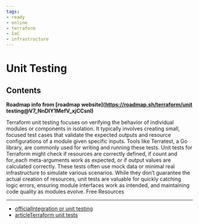 ```yaml
---
tags:
- ready
- online
- terraform
- IaC
- infrastructure
---
```


# Unit Testing

## Contents

__Roadmap info from [roadmap website](<https://roadmap.sh/terraform/unit> testing@V7_NnDIY1MefV_xjCCsnI)__

Terraform unit testing focuses on verifying the behavior of individual modules or components in isolation. It typically involves creating small, focused test cases that validate the expected outputs and resource configurations of a module given specific inputs. Tools like Terratest, a Go library, are commonly used for writing and running these tests. Unit tests for Terraform might check if resources are correctly defined, if count and for_each meta-arguments work as expected, or if output values are calculated correctly. These tests often use mock data or minimal real infrastructure to simulate various scenarios. While they don’t guarantee the actual creation of resources, unit tests are valuable for quickly catching logic errors, ensuring module interfaces work as intended, and maintaining code quality as modules evolve.
Free Resources

---

- [officialIntegration or unit testing](https://developer.hashicorp.com/terraform/language/tests#integration-or-unit-testing)
- [articleTerraform unit tests](https://www.hashicorp.com/blog/testing-hashicorp-terraform#unit-tests)
